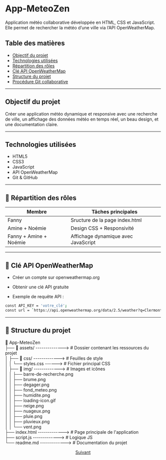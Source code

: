 # App-MeteoZen

Application météo collaborative développée en HTML, CSS et JavaScript. Elle permet de rechercher la météo d’une ville via l’API OpenWeatherMap.

## Table des matières

- [Objectif du projet](#objectif-du-projet)
- [Technologies utilisées](#technologies-utilisées)
- [Répartition des rôles](#repartition-des-roles)
- [Clé API OpenWeatherMap](#Clé-API-OpenWeatherMap)
- [Structure du projet](#structure-du-projet)
- [Procédure Git collaborative](guideGit.md)


---

## Objectif du projet

Créer une application météo dynamique et responsive avec une recherche de ville, un affichage des données météo en temps réel, un beau design, et une documentation claire.

---

## Technologies utilisées

- HTML5
- CSS3
- JavaScript
- API OpenWeatherMap
- Git & GitHub

---

## 🔄 Répartition des rôles

| Membre     | Tâches principales                       |
|------------|-------------------------------------------|
| Fanny      | Sructure de la page index.html        |
| Amine + Noémie     | Design CSS + Responsivité                |
| Fanny + Amine + Noémie     | Affichage dynamique avec JavaScript      |

---

## 🔑 Clé API OpenWeatherMap

  * Créer un compte sur openweathermap.org

  * Obtenir une clé API gratuite

  * Exemple de requête API :

``` bash
const API_KEY = 'votre_clé';
const url = `https://api.openweathermap.org/data/2.5/weather?q=Clermont-Ferrand&appid=${API_KEY}&units=metric&lang=fr`;
``` 

--- 


## 📁 Structure du projet

📁 App-MeteoZen  
├── 📂 assets/ --------------> # Dossier contenant les ressources du projet  
│   ├── 📂 css/ -------------> # Feuilles de style  
│   │   └── styles.css ------> # Fichier principal CSS  
│   ├── 📂 img/ -------------> # Images et icônes  
│   │   ├── barre-de-recherche.png  
│   │   ├── brume.png  
│   │   ├── degager.png  
│   │   ├── fond_meteo.png  
│   │   ├── humidite.png  
│   │   ├── loading-icon.gif  
│   │   ├── neige.png  
│   │   ├── nuageux.png  
│   │   ├── pluie.png  
│   │   ├── pluvieux.png  
│   │   └── vent.png  
├── index.html ------------->  # Page principale de l'application  
├── script.js ------------->   # Logique JS  
└── readme.md ------------->   # Documentation du projet

<p align="center">
  <a href="procedures/guideGit.md">Suivant</a>
</p>

